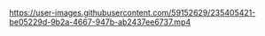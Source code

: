 

https://user-images.githubusercontent.com/59152629/235405421-be05229d-9b2a-4667-947b-ab2437ee6737.mp4

